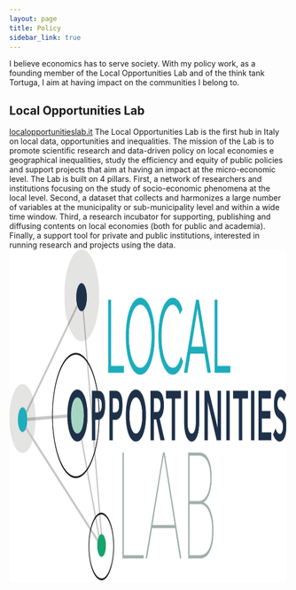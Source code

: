```yaml
---
layout: page
title: Policy
sidebar_link: true
---
```


<p class="message">
  I believe economics has to serve society. With my policy work, as a founding member of the Local Opportunities Lab and of the think tank Tortuga, I aim at having impact on the communities I belong to. 
</p>

<h2>Local Opportunities Lab</h2> <a href="https://www.localopportunitieslab.it/">localopportunitieslab.it</a>
The Local Opportunities Lab is the first hub in Italy on local data, opportunities and inequalities. The mission of the Lab is to promote scientific research and data-driven policy on local economies e geographical inequalities, study the efficiency and equity of public
policies and support projects that aim at having an impact at the micro-economic level. The Lab is built on 4 pillars. First, a network of researchers and institutions focusing on the study of socio-economic phenomena at the local level. Second, a dataset that collects and harmonizes a large number of variables at the municipality or sub-municipality level and within a
wide time window. Third, a research incubator for supporting, publishing and diffusing contents on local economies (both for public and academia). Finally, a support tool for private and public institutions, interested in running research and projects using the data. <img src="lol.png" ALIGN="left" width="500" height="600">